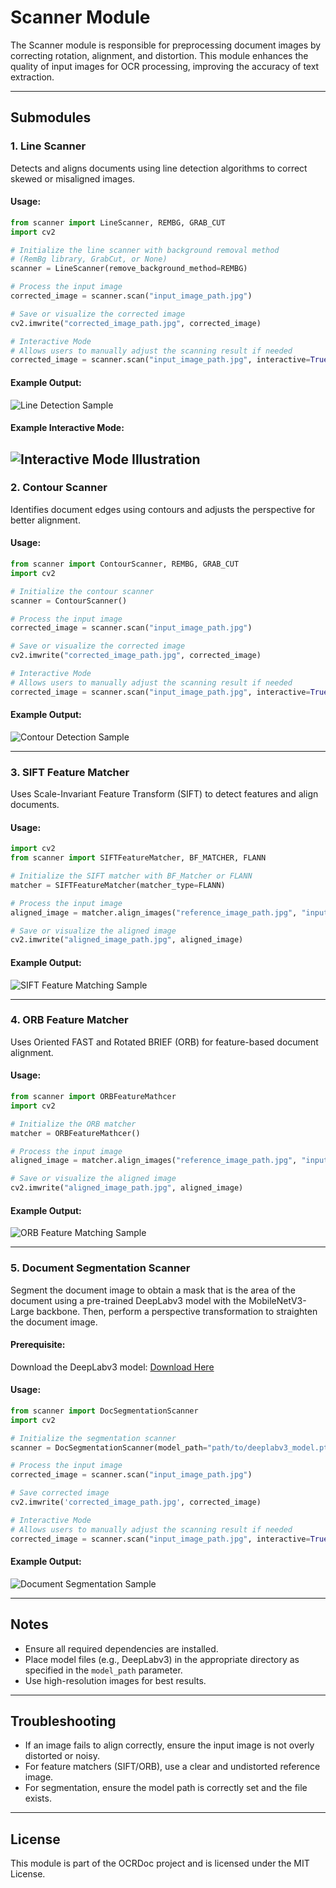# Scanner Module

The Scanner module is responsible for preprocessing document images by correcting rotation, alignment, and distortion. This module enhances the quality of input images for OCR processing, improving the accuracy of text extraction.

---

## Submodules

### 1. Line Scanner
Detects and aligns documents using line detection algorithms to correct skewed or misaligned images.

#### Usage:
```python
from scanner import LineScanner, REMBG, GRAB_CUT
import cv2

# Initialize the line scanner with background removal method 
# (RemBg library, GrabCut, or None)
scanner = LineScanner(remove_background_method=REMBG)

# Process the input image
corrected_image = scanner.scan("input_image_path.jpg")

# Save or visualize the corrected image
cv2.imwrite("corrected_image_path.jpg", corrected_image)

# Interactive Mode
# Allows users to manually adjust the scanning result if needed
corrected_image = scanner.scan("input_image_path.jpg", interactive=True)
```
#### Example Output:
![Line Detection Sample](../images/line%20detection%20sample.png)
#### Example Interactive Mode:
![Interactive Mode Illustration](../images/interactive%20mode%20illustration.gif)
---

### 2. Contour Scanner
Identifies document edges using contours and adjusts the perspective for better alignment.

#### Usage:
```python
from scanner import ContourScanner, REMBG, GRAB_CUT
import cv2

# Initialize the contour scanner
scanner = ContourScanner()

# Process the input image
corrected_image = scanner.scan("input_image_path.jpg")

# Save or visualize the corrected image
cv2.imwrite("corrected_image_path.jpg", corrected_image)

# Interactive Mode
# Allows users to manually adjust the scanning result if needed
corrected_image = scanner.scan("input_image_path.jpg", interactive=True)
```
#### Example Output:
![Contour Detection Sample](../images/contour%20detection%20sample.png)

---

### 3. SIFT Feature Matcher
Uses Scale-Invariant Feature Transform (SIFT) to detect features and align documents.

#### Usage:

```python
import cv2
from scanner import SIFTFeatureMatcher, BF_MATCHER, FLANN

# Initialize the SIFT matcher with BF_Matcher or FLANN
matcher = SIFTFeatureMatcher(matcher_type=FLANN)

# Process the input image
aligned_image = matcher.align_images("reference_image_path.jpg", "input_image_path.jpg")

# Save or visualize the aligned image
cv2.imwrite("aligned_image_path.jpg", aligned_image)
```
#### Example Output:
![SIFT Feature Matching Sample](../images/sift%20feature%20matching%20sample.png)

---

### 4. ORB Feature Matcher
Uses Oriented FAST and Rotated BRIEF (ORB) for feature-based document alignment.

#### Usage:
```python
from scanner import ORBFeatureMathcer
import cv2

# Initialize the ORB matcher
matcher = ORBFeatureMathcer()

# Process the input image
aligned_image = matcher.align_images("reference_image_path.jpg", "input_image_path.jpg")

# Save or visualize the aligned image
cv2.imwrite("aligned_image_path.jpg", aligned_image)
```
#### Example Output:
![ORB Feature Matching Sample](../images/orb%20feature%20matching%20sample.png)

---

### 5. Document Segmentation Scanner
Segment the document image to obtain a mask that is the area of the document using a pre-trained DeepLabv3 model with the MobileNetV3-Large backbone. Then, perform a perspective transformation to straighten the document image.

#### Prerequisite:
Download the DeepLabv3 model: [Download Here](https://drive.google.com/file/d/1pMS8N3JR-o0cLRohPm77L8eRqMo9WntX/view?usp=sharing)

#### Usage:

```python
from scanner import DocSegmentationScanner
import cv2

# Initialize the segmentation scanner
scanner = DocSegmentationScanner(model_path="path/to/deeplabv3_model.pth")

# Process the input image
corrected_image = scanner.scan("input_image_path.jpg")

# Save corrected image
cv2.imwrite('corrected_image_path.jpg', corrected_image)

# Interactive Mode
# Allows users to manually adjust the scanning result if needed
corrected_image = scanner.scan("input_image_path.jpg", interactive=True)
```
#### Example Output:
![Document Segmentation Sample](../images/document%20segmentation%20sample.png)

---

## Notes
- Ensure all required dependencies are installed.
- Place model files (e.g., DeepLabv3) in the appropriate directory as specified in the `model_path` parameter.
- Use high-resolution images for best results.

---

## Troubleshooting
- If an image fails to align correctly, ensure the input image is not overly distorted or noisy.
- For feature matchers (SIFT/ORB), use a clear and undistorted reference image.
- For segmentation, ensure the model path is correctly set and the file exists.

---

## License
This module is part of the OCRDoc project and is licensed under the MIT License.
